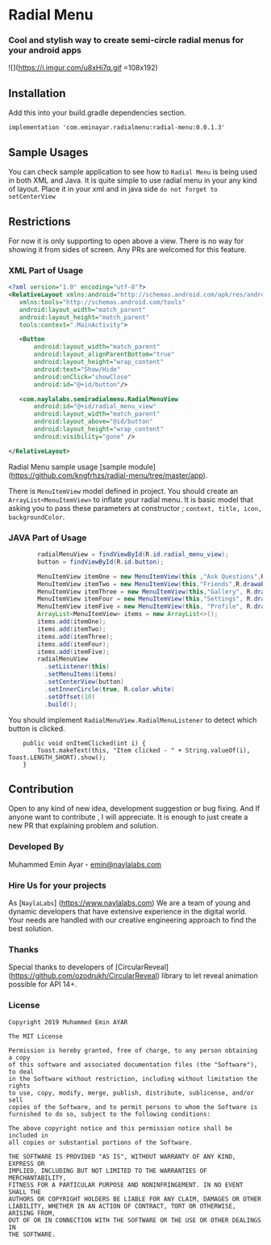 # Radial Menu

### Cool and stylish way to create semi-circle radial menus for your android apps

![](https://i.imgur.com/u8xHi7q.gif =108x192)

## Installation
Add this into your build.gradle dependencies section.
```
implementation 'com.eminayar.radialmenu:radial-menu:0.0.1.3'
```

## Sample Usages

You can check sample application to see how to `Radial Menu` is being used in both XML and Java. It is 
quite simple to use radial menu in your any kind of layout. Place it in your xml and in java side `do not forget to setCenterView`

## Restrictions

For now it is only supporting to open above a view. There is no way for showing it from sides of screen. Any PRs are welcomed for this feature.

### XML Part of Usage
 
 ````xml
<?xml version="1.0" encoding="utf-8"?>
<RelativeLayout xmlns:android="http://schemas.android.com/apk/res/android"
    xmlns:tools="http://schemas.android.com/tools"
    android:layout_width="match_parent"
    android:layout_height="match_parent"
    tools:context=".MainActivity">

    <Button
        android:layout_width="match_parent"
        android:layout_alignParentBottom="true"
        android:layout_height="wrap_content"
        android:text="Show/Hide"
        android:onClick="showClose"
        android:id="@+id/button"/>

    <com.naylalabs.semiradialmenu.RadialMenuView
        android:id="@+id/radial_menu_view"
        android:layout_width="match_parent"
        android:layout_above="@id/button"
        android:layout_height="wrap_content"
        android:visibility="gone" />

</RelativeLayout>
 ````
Radial Menu sample usage [sample module] (https://github.com/kngfrhzs/radial-menu/tree/master/app).

There is ```MenuItemView``` model defined in project. You should create an `ArrayList<MenuItemView>` to 
inflate your radial menu. It is basic model that asking you to pass these parameters at constructor ; `context, title, icon, backgroundColor`. 

### JAVA Part of Usage

````java
        radialMenuView = findViewById(R.id.radial_menu_view);
        button = findViewById(R.id.button);

        MenuItemView itemOne = new MenuItemView(this ,"Ask Questions",R.drawable.ic_profile_white, R.color.orange);
        MenuItemView itemTwo = new MenuItemView(this,"Friends",R.drawable.ic_babies_calendar, R.color.green);
        MenuItemView itemThree = new MenuItemView(this,"Gallery", R.drawable.ic_drawer_settings, R.color.vividPurple);
        MenuItemView itemFour = new MenuItemView(this,"Settings", R.drawable.ic_blog_white, R.color.darkRed);
        MenuItemView itemFive = new MenuItemView(this, "Profile", R.drawable.ic_profile_white, R.color.darkGreen2);
        ArrayList<MenuItemView> items = new ArrayList<>();
        items.add(itemOne);
        items.add(itemTwo);
        items.add(itemThree);
        items.add(itemFour);
        items.add(itemFive);
        radialMenuView
          .setListener(this)
          .setMenuItems(items)
          .setCenterView(button)
          .setInnerCircle(true, R.color.white)
          .setOffset(10)
          .build();
```` 

You should implement `RadialMenuView.RadialMenuListener` to detect which button is clicked.

```` @Override
    public void onItemClicked(int i) {
        Toast.makeText(this, "Item clicked - " + String.valueOf(i), Toast.LENGTH_SHORT).show();
    }
````

## Contribution

Open to any kind of new idea, development suggestion or bug fixing. And If anyone want to contribute , I will appreciate. It is enough to just create a new PR that explaining problem and solution.

### Developed By

Muhammed Emin Ayar - emin@naylalabs.com

### Hire Us for your projects

As [`NaylaLabs`] (https://www.naylalabs.com) We are a team of young and dynamic developers that have extensive experience in the digital world. Your needs are handled with our creative engineering approach to find the best solution.

### Thanks

Special thanks to developers of [CircularReveal] (https://github.com/ozodrukh/CircularReveal) library to let reveal animation possible for API 14+.

### License

```
Copyright 2019 Muhammed Emin AYAR

The MIT License

Permission is hereby granted, free of charge, to any person obtaining a copy
of this software and associated documentation files (the "Software"), to deal
in the Software without restriction, including without limitation the rights
to use, copy, modify, merge, publish, distribute, sublicense, and/or sell
copies of the Software, and to permit persons to whom the Software is
furnished to do so, subject to the following conditions:

The above copyright notice and this permission notice shall be included in
all copies or substantial portions of the Software.

THE SOFTWARE IS PROVIDED "AS IS", WITHOUT WARRANTY OF ANY KIND, EXPRESS OR
IMPLIED, INCLUDING BUT NOT LIMITED TO THE WARRANTIES OF MERCHANTABILITY,
FITNESS FOR A PARTICULAR PURPOSE AND NONINFRINGEMENT. IN NO EVENT SHALL THE
AUTHORS OR COPYRIGHT HOLDERS BE LIABLE FOR ANY CLAIM, DAMAGES OR OTHER
LIABILITY, WHETHER IN AN ACTION OF CONTRACT, TORT OR OTHERWISE, ARISING FROM,
OUT OF OR IN CONNECTION WITH THE SOFTWARE OR THE USE OR OTHER DEALINGS IN
THE SOFTWARE.
```
